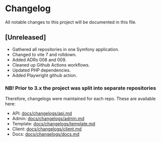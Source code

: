 # Changelog

All notable changes to this project will be documented in this file.

## [Unreleased]

* Gathered all repositories in one Symfony application.
* Changed to vite 7 and rolldown.
* Added ADRs 008 and 009.
* Cleaned up Github Actions workflows.
* Updated PHP dependencies.
* Added Playwright github action.

### NB! Prior to 3.x the project was split into separate repositories

Therefore, changelogs were maintained for each repo. These are available here:

* API: [docs/changelogs/api.md](docs/changelogs/api.md)
* Admin: [docs/changelogs/admin.md](docs/changelogs/admin.md)
* Template: [docs/changelogs/template.md](docs/changelogs/template.md)
* Client: [docs/changelogs/client.md](docs/changelogs/client.md)
* Docs: [docs/changelogs/docs.md](docs/changelogs/docs.md)

